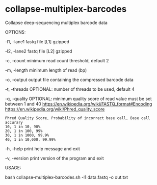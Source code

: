 # collapse-multiplex-barcodes
Collapse deep-sequencing multiplex barcode data

OPTIONS:

-l1, -lane1
	fastq file [L1] gzipped
  
-l2, -lane2
	fastq file [L2] gzipped

-c, -count
	minimum read count threshold, default 2

-m, -length
	minimum length of read (bp)

-o, -output
	output file containing the compressed barcode data
  
-t, -threads
	OPTIONAL: number of threads to be used, default 4

-q, -quality
	OPTIONAL: minimum quality score of read
	value must be set between 1 and 40
	https://en.wikipedia.org/wiki/FASTQ_format#Encoding
	https://en.wikipedia.org/wiki/Phred_quality_score

	Phred Quality Score, Probability of incorrect base call, Base call accurary
	10, 1 in 10, 90%
	20, 1 in 100, 99%
	30, 1 in 1000, 99.9%
	40, 1 in 10,000, 99.99%

-h, -help
	print help message and exit
  
-v, -version
	print version of the program and exit
  
USAGE:

bash collapse-multiplex-barcodes.sh -l1 data.fastq -o out.txt
